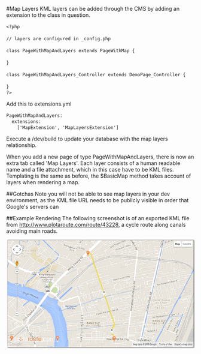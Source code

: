 #Map Layers
KML layers can be added through the CMS by adding an extension to the class in question.

```
<?php
 
// layers are configured in _config.php
 
class PageWithMapAndLayers extends PageWithMap {
 
}
 
class PageWithMapAndLayers_Controller extends DemoPage_Controller {
 
}
?>
```

Add this to extensions.yml

```
PageWithMapAndLayers:
  extensions:
    ['MapExtension', 'MapLayersExtension']
```

Execute a /dev/build to update your database with the map layers relationship.

When you add a new page of type PageWithMapAndLayers, there is now an extra tab called 'Map Layers'.  Each layer consists of a human readable name and a file attachment, which in this case have to be KML files.
Templating is the same as before, the $BasicMap method takes account of layers when rendering a map.

##Gotchas
Note you will not be able to see map layers in your dev environment, as the KML file URL needs to be publicly visible in order that Google's servers can

##Example Rendering
The following screenshot is of an exported KML file from http://www.plotaroute.com/route/43228, a cycle route along canals avoiding main roads.

![Safe Cycle Route in Bangkok](https://github.com/gordonbanderson/Mappable/blob/screenshots/screenshots/maplayers.png?raw=true "Safe Cycle Route in Bangkok")